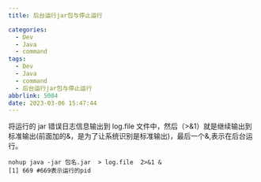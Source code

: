 ```yaml
---
title: 后台运行jar包与停止运行

categories:
  - Dev
  - Java
  - command
tags:
  - Dev
  - Java
  - command
  - 后台运行jar包与停止运行
abbrlink: 5084
date: 2023-03-06 15:47:44
---
```


将运行的 jar 错误日志信息输出到 log.file 文件中，然后（>&1）就是继续输出到标准输出(前面加的&，是为了让系统识别是标准输出)，最后一个&,表示在后台运行。

```shell
nohup java -jar 包名.jar  > log.file  2>&1 &
[1] 669 #669表示运行的pid
```
